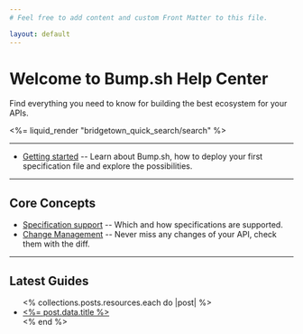 ```yaml
---
# Feel free to add content and custom Front Matter to this file.

layout: default
---
```


# Welcome to Bump.sh Help Center
Find everything you need to know for building the best ecosystem for your APIs.

<%= liquid_render "bridgetown_quick_search/search" %>

----

- [Getting started](help/getting-started) -- Learn about Bump.sh, how to deploy your first specification file and explore the possibilities.

----

## Core Concepts
- [Specification support](help/specifications-support/openapi-support) -- Which and how specifications are supported.
- [Change Management](help/api-change-management/index) -- Never miss any changes of your API, check them with the diff.

----

## Latest Guides
<ul>
  <% collections.posts.resources.each do |post| %>
    <li>
      <a href="<%= post.relative_url %>"><%= post.data.title %></a>
    </li>
  <% end %>
</ul>
